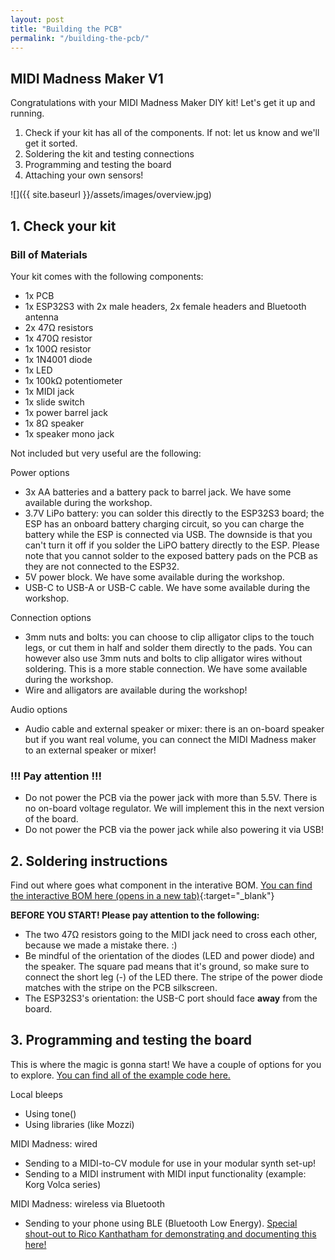 ```yaml
---
layout: post
title: "Building the PCB"
permalink: "/building-the-pcb/"
---
```


## MIDI Madness Maker V1
Congratulations with your MIDI Madness Maker DIY kit! Let's get it up and running. 

1. Check if your kit has all of the components. If not: let us know and we'll get it sorted.
2. Soldering the kit and testing connections
3. Programming and testing the board
4. Attaching your own sensors!

![]({{ site.baseurl }}/assets/images/overview.jpg)


## 1. Check your kit
### Bill of Materials
Your kit comes with the following components:
- 1x PCB
- 1x ESP32S3 with 2x male headers, 2x female headers and Bluetooth antenna
- 2x 47Ω resistors
- 1x 470Ω resistor
- 1x 100Ω resistor
- 1x 1N4001 diode
- 1x LED
- 1x 100kΩ potentiometer
- 1x MIDI jack
- 1x slide switch
- 1x power barrel jack
- 1x 8Ω speaker
- 1x speaker mono jack

<!-- nog toevoegen aan kitjes
- 47 ohm x2
- 100 ohm x1
- female headers x2 -->


Not included but very useful are the following:

Power options
- 3x AA batteries and a battery pack to barrel jack. We have some available during the workshop.
- 3.7V LiPo battery: you can solder this directly to the ESP32S3 board; the ESP has an onboard battery charging circuit, so you can charge the battery while the ESP is connected via USB. The downside is that you can't turn it off if you solder the LiPO battery directly to the ESP. Please note that you cannot solder to the exposed battery pads on the PCB as they are not connected to the ESP32.  
- 5V power block. We have some available during the workshop.
- USB-C to USB-A or USB-C cable. We have some available during the workshop.

Connection options
- 3mm nuts and bolts: you can choose to clip alligator clips to the touch legs, or cut them in half and solder them directly to the pads. You can however also use 3mm nuts and bolts to clip alligator wires without soldering. This is a more stable connection. We have some available during the workshop.
- Wire and alligators are available during the workshop!

Audio options
- Audio cable and external speaker or mixer: there is an on-board speaker but if you want real volume, you can connect the MIDI Madness maker to an external speaker or mixer!


### !!! Pay attention !!!
- Do not power the PCB via the power jack with more than 5.5V. There is no on-board voltage regulator. We will implement this in the next version of the board.
- Do not power the PCB via the power jack while also powering it via USB!

## 2. Soldering instructions
Find out where goes what component in the interative BOM. [You can find the interactive BOM here (opens in a new tab)](../../../midimadness/midimadnessmaker-ibom.html){:target="_blank"}

**BEFORE YOU START! Please pay attention to the following:**
- The two 47Ω resistors going to the MIDI jack need to cross each other, because we made a mistake there. :)
- Be mindful of the orientation of the diodes (LED and power diode) and the speaker. The square pad means that it's ground, so make sure to connect the short leg (-) of the LED there. The stripe of the power diode matches with the stripe on the PCB silkscreen. 
- The ESP32S3's orientation: the USB-C port should face **away** from the board.

## 3. Programming and testing the board
This is where the magic is gonna start! We have a couple of options for you to explore. [You can find all of the example code here.](https://github.com/v0ss3n/midimadness/tree/main/Arduino%20(code))

Local bleeps
- Using tone()
- Using libraries (like Mozzi)

MIDI Madness: wired
- Sending to a MIDI-to-CV module for use in your modular synth set-up!
- Sending to a MIDI instrument with MIDI input functionality (example: Korg Volca series)

MIDI Madness: wireless via Bluetooth
- Sending to your phone using BLE (Bluetooth Low Energy). [Special shout-out to Rico Kanthatham for demonstrating and documenting this here!](https://caramel-adjustment-1d3.notion.site/Fabricademy-Electronic-Music-Xiao-ESP32C3-BLE-MIDI-Controller-1389bb27ac9880fbaa47e46e3878080e)

